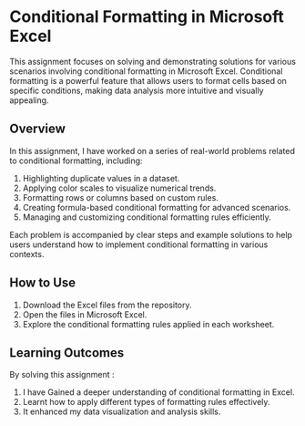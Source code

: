 # Conditional Formatting in Microsoft Excel

This assignment focuses on solving and demonstrating solutions for various scenarios involving conditional formatting in Microsoft Excel. Conditional formatting is a powerful feature that allows users to format cells based on specific conditions, making data analysis more intuitive and visually appealing.

## Overview

In this assignment, I have worked on a series of real-world problems related to conditional formatting, including:

1. Highlighting duplicate values in a dataset.
2. Applying color scales to visualize numerical trends.
3. Formatting rows or columns based on custom rules.
4. Creating formula-based conditional formatting for advanced scenarios.
5. Managing and customizing conditional formatting rules efficiently.

Each problem is accompanied by clear steps and example solutions to help users understand how to implement conditional formatting in various contexts.


## How to Use

1. Download the Excel files from the repository.
2. Open the files in Microsoft Excel.
3. Explore the conditional formatting rules applied in each worksheet.

## Learning Outcomes

By solving this assignment :

1. I have Gained a deeper understanding of conditional formatting in Excel.
2. Learnt how to apply different types of formatting rules effectively.
3. It enhanced my data visualization and analysis skills.
